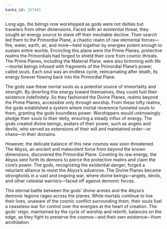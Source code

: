 ```yaml
---
kanka_id: 267481
---
```


Long ago, the beings now worshipped as gods were not deities but travelers from other dimensions. Faced with an existential threat, they sought an energy source to stave off their inevitable decline. Their search led them to the Primordial Plane, a chaotic realm of raw elemental forces—fire, water, earth, air, and more—held together by energies potent enough to sustain entire worlds. Encircling this plane were the Prime Planes, protective realms the Primordials had forged to shield their core from cosmic threats. The Prime Planes, including the Material Plane, were also brimming with life—mortal beings infused with fragments of the Primordial Plane’s power, called souls. Each soul was an endless cycle, reincarnating after death, its energy forever flowing back into the Primordial Plane.

The gods saw these mortal souls as a potential source of immortality and strength. By diverting this energy toward themselves, they could fuel their existence indefinitely. So they fashioned the Divine Planes, realms beyond the Prime Planes, accessible only through worship. From these lofty realms, the gods established a system where mortal reverence funneled souls to them, granting the gods boundless power. Worshippers would unknowingly pledge their souls to their deity, ensuring a steady influx of energy. The gods created divine beings, avatars of their power, such as angels and devils, who served as extensions of their will and maintained order—or chaos—in their domains.

However, the delicate balance of this new cosmos was soon threatened. The Abyss, an ancient and malevolent force from beyond the known dimensions, discovered the Primordial Plane. Coveting its raw energy, the Abyss sent forth its demons to pierce the protective realms and claim the core’s power. The gods, recognizing the existential danger, forged a reluctant alliance to resist the Abyss’s advances. The Divine Planes became strongholds in a vast and ongoing war, where divine beings—angels, devils, and other celestial warriors—faced off against demonic forces.

This eternal battle between the gods’ divine armies and the Abyss’s demonic legions rages across the planes. While mortals continue to live their lives, unaware of the cosmic conflict surrounding them, their souls fuel a ceaseless war for control over the energies at the heart of creation. The gods’ reign, maintained by the cycle of worship and rebirth, balances on the edge, as they fight to preserve the cosmos—and their own existence—from annihilation.